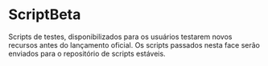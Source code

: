 # ScriptBeta
Scripts de testes, disponibilizados para os usuários testarem novos recursos antes do lançamento oficial. Os scripts passados nesta face serão enviados para o repositório de scripts estáveis.
